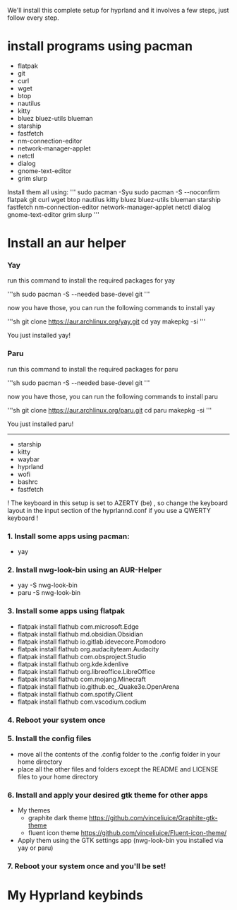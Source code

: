 We'll install this complete setup for hyprland and it involves a few steps, just follow every step.

# install programs using pacman
- flatpak
- git
- curl
- wget
- btop
- nautilus
- kitty
- bluez bluez-utils blueman
- starship
- fastfetch
- nm-connection-editor
- network-manager-applet
- netctl
- dialog
- gnome-text-editor
- grim slurp

Install them all using:
'''
sudo pacman -Syu
sudo pacman -S --noconfirm flatpak git curl wget btop nautilus kitty bluez bluez-utils blueman starship fastfetch nm-connection-editor network-manager-applet netctl dialog gnome-text-editor grim slurp
'''

# Install an aur helper
### Yay

run this command to install the required packages for yay

'''sh
sudo pacman -S --needed base-devel git
'''

now you have those, you can run the following commands to install yay

'''sh
git clone https://aur.archlinux.org/yay.git
cd yay
makepkg -si
'''

You just installed yay!

### Paru

run this command to install the required packages for paru

'''sh
sudo pacman -S --needed base-devel git
'''

now you have those, you can run the following commands to install paru

'''sh
git clone https://aur.archlinux.org/paru.git
cd paru
makepkg -si
'''

You just installed paru!

---

- starship
- kitty
- waybar
- hyprland
- wofi
- bashrc
- fastfetch

! The keyboard in this setup is set to AZERTY (be) , so change the keyboard layout in the input section of the hyprlannd.conf if you use a QWERTY keyboard !

### 1. Install some apps using pacman:
- yay

### 2. Install nwg-look-bin using an AUR-Helper
- yay -S nwg-look-bin
- paru -S nwg-look-bin

### 3. Install some apps using flatpak
- flatpak install flathub com.microsoft.Edge
- flatpak install flathub md.obsidian.Obsidian
- flatpak install flathub io.gitlab.idevecore.Pomodoro
- flatpak install flathub org.audacityteam.Audacity
- flatpak install flathub com.obsproject.Studio
- flatpak install flathub org.kde.kdenlive
- flatpak install flathub org.libreoffice.LibreOffice
- flatpak install flathub com.mojang.Minecraft
- flatpak install flathub io.github.ec_.Quake3e.OpenArena
- flatpak install flathub com.spotify.Client
- flatpak install flathub com.vscodium.codium

### 4. Reboot your system once

### 5. Install the config files
- move all the contents of the .config folder to the .config folder in your home directory
- place all the other files and folders except the README and LICENSE files to your home directory

### 6. Install and apply your desired gtk theme for other apps
- My themes
   - graphite dark theme https://github.com/vinceliuice/Graphite-gtk-theme 
   - fluent icon theme https://github.com/vinceliuice/Fluent-icon-theme/
- Apply them using the GTK settings app (nwg-look-bin you installed via yay or paru)

### 7. Reboot your system once and you'll be set!

# My Hyprland keybinds

